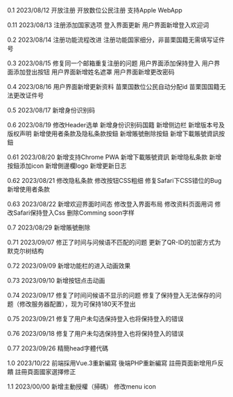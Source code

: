 0.1
2023/08/12
开放注册
开放数位公民注册
支持Apple WebApp

0.11
2023/08/13
注册添加国家选项
登入界面更新
用户界面新增登入欢迎词

0.2
2023/08/14
注册功能流程改进
注册功能国家细分，非苗栗国籍无需填写证件号

0.3
2023/08/15
修复同一个邮箱重复注册的问题
用户界面添加保持登入
用户界面添加登出按钮
用户界面新增姓名遮罩
用户界面新增更改密码

0.4
2023/08/16
用户界面新增更新资料
苗栗国数位公民自动分配id
苗栗国国籍无法更改证件号

0.5
2023/08/17
新增身份识别码

0.6
2023/08/19
修改Header选单
新增身份识别码国籍
新增侧边栏
新增版本号及版权声明
新增使用者条款及隐私条款按鈕
新增賬號刪除按鈕
新增下載賬號資訊按鈕

0.61
2023/08/20
新增支持Chrome PWA
新增下載賬號資訊
新增隐私条款
新增按鈕添加icon
新增側邊欄logo
新增更新日志

0.62
2023/08/21
修改隐私条款
修改按钮CSS粗细
修复Safari下CSS错位的Bug
新增使用者条款

0.63
2023/08/22
新增欢迎界面时间态
修改登入界面布局
修改资料页面用词
修改Safari保持登入Css
删除Comming soon字样

0.7
2023/08/29
新增賬號刪除

0.71
2023/09/07
修正了时间与问候语不匹配的问题
更新了QR-ID的加密方式为默克尔树结构

0.72
2023/09/09
新增功能栏的进入动画效果

0.73
2023/09/10
新增按钮点击动画

0.74
2023/09/17
修复了时间问候语不显示的问题
修复了保持登入无法保存的问题（修改服务器配置），现为可保持180天不登出

0.75
2023/09/21
修复了用户未勾选保持登入也将保持登入的错误

0.76
2023/09/18
修复了用户未勾选保持登入也将保持登入的错误

0.77
2023/09/26
精簡head字體代碼

1.0
2023/10/22
前端採用Vue.3重新編寫
後端PHP重新編寫
註冊頁面新增用戶反饋
註冊頁面國家選擇修正

1.1
2023/00/00
新增主動授權（掃碼）
修改menu icon